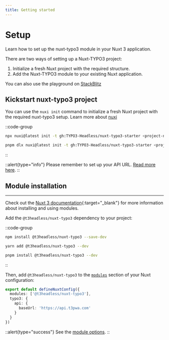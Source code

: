 ```yaml
---
title: Getting started
---
```


# Setup
Learn how to set up the nuxt-typo3 module in your Nuxt 3 application.

There are two ways of setting up a Nuxt-TYPO3 project:
1. Initialize a fresh Nuxt project with the required structure.
2. Add the Nuxt-TYPO3 module to your existing Nuxt application.

You can also use the playground on [StackBlitz](https://stackblitz.com/edit/nuxt-starter-fpc2gq?file=app.vue)

## Kickstart nuxt-typo3 project
You can use the `nuxi init` command to initialize a fresh Nuxt project with the required nuxt-typo3 setup. Learn more about [nuxi](https://nuxt.com/docs/api/commands/init)

::code-group
  ```bash [npx]
  npx nuxi@latest init -t gh:TYPO3-Headless/nuxt-typo3-starter <project-name>
  ```
  ```bash [pnpm]
  pnpm dlx nuxi@latest init -t gh:TYPO3-Headless/nuxt-typo3-starter <project-name>
  ```
::

::alert{type="info"}
Please remember to set up your API URL. [Read more here](/introduction/options).
::


## Module installation

---
Check out the [Nuxt 3 documentation](https://nuxt.com/docs/guide/concepts/modules){:target="_blank"} for more information about installing and using modules.

Add the `@t3headless/nuxt-typo3` dependency to your project:

::code-group
  ```bash [npm]
  npm install @t3headless/nuxt-typo3 --save-dev
  ```
  ```bash [yarn]
  yarn add @t3headless/nuxt-typo3 --dev
  ```
  ```bash [pnpm]
  pnpm install @t3headless/nuxt-typo3 --dev
  ```
::

Then, add `@t3headless/nuxt-typo3` to the [`modules`](https://nuxt.com/docs/guide/concepts/modules) section of your Nuxt configuration:

```ts [nuxt.config.ts]
export default defineNuxtConfig({
  modules: ['@t3headless/nuxt-typo3'],
  typo3: {
    api: {
      baseUrl: 'https://api.t3pwa.com'
    }
  }
})
```

::alert{type="success"}
See the [module options](/introduction/options).
::
